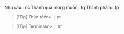 Nhu cầu:: 		nc
Thành quả mong muốn:: 		tq
Thành phẩm:: 		tp

> [!Tip] Phím tắt\n> <kbd>|</kbd>		pt

> [!Tip] Terminal\n> <kbd>|</kbd>		tm